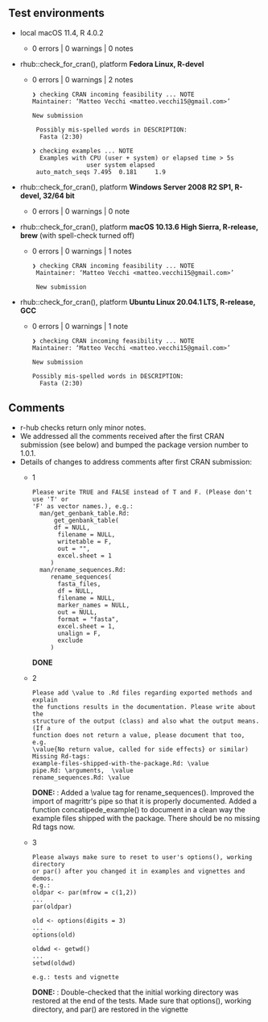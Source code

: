 ## Test environments
* local macOS 11.4, R 4.0.2
  - 0 errors | 0 warnings | 0 notes
* rhub::check_for_cran(), platform **Fedora Linux, R-devel**
  - 0 errors | 0 warnings | 2 notes
    ```
    ❯ checking CRAN incoming feasibility ... NOTE
    Maintainer: ‘Matteo Vecchi <matteo.vecchi15@gmail.com>’
  
    New submission
  
     Possibly mis-spelled words in DESCRIPTION:
      Fasta (2:30)

    ❯ checking examples ... NOTE
      Examples with CPU (user + system) or elapsed time > 5s
                   user system elapsed
     auto_match_seqs 7.495  0.181     1.9
    ```
* rhub::check_for_cran(), platform **Windows Server 2008 R2 SP1, R-devel, 32/64 bit**
  - 0 errors | 0 warnings | 0 note

* rhub::check_for_cran(), platform **macOS 10.13.6 High Sierra, R-release, brew** (with spell-check turned off)
  - 0 errors | 0 warnings | 1 notes
    ```
    ❯ checking CRAN incoming feasibility ... NOTE
     Maintainer: ‘Matteo Vecchi <matteo.vecchi15@gmail.com>’
  
     New submission
    ```

* rhub::check_for_cran(), platform **Ubuntu Linux 20.04.1 LTS, R-release, GCC**
  - 0 errors | 0 warnings | 1 note
    ```
    ❯ checking CRAN incoming feasibility ... NOTE
    Maintainer: ‘Matteo Vecchi <matteo.vecchi15@gmail.com>’
  
    New submission
  
    Possibly mis-spelled words in DESCRIPTION:
      Fasta (2:30)
    ```
    
    
## Comments
 * r-hub checks return only minor notes.
 * We addressed all the comments received after the first CRAN submission (see below) and bumped the package version number to 1.0.1.
 * Details of changes to address comments after first CRAN submission:
   - 1
     ```
     Please write TRUE and FALSE instead of T and F. (Please don't use 'T' or
     'F' as vector names.), e.g.:
       man/get_genbank_table.Rd:
           get_genbank_table(
           df = NULL,
            filename = NULL,
            writetable = F,
            out = "",
            excel.sheet = 1
          )
       man/rename_sequences.Rd:
          rename_sequences(
            fasta_files,
            df = NULL,
            filename = NULL,
            marker_names = NULL,
            out = NULL,
            format = "fasta",
            excel.sheet = 1,
            unalign = F,
            exclude
          )
     ```
     **DONE**
   - 2
        ```
        Please add \value to .Rd files regarding exported methods and explain
        the functions results in the documentation. Please write about the
        structure of the output (class) and also what the output means. (If a
        function does not return a value, please document that too, e.g.
        \value{No return value, called for side effects} or similar)
        Missing Rd-tags:
        example-files-shipped-with-the-package.Rd: \value
        pipe.Rd: \arguments,  \value
        rename_sequences.Rd: \value
        ```
     **DONE:** : Added a \value tag for rename_sequences(). 
                Improved the import of magrittr's pipe so that it is properly documented. 
                Added a function concatipede_example() to document in a clean way the example files shipped with the package. There should be no missing Rd tags now.
    
   - 3
        ```
        Please always make sure to reset to user's options(), working directory
        or par() after you changed it in examples and vignettes and demos.
        e.g.:
        oldpar <- par(mfrow = c(1,2))
        ...
        par(oldpar)
        
        old <- options(digits = 3)
        ...
        options(old)
        
        oldwd <- getwd()
        ...
        setwd(oldwd)
        
        e.g.: tests and vignette
        ```
     **DONE:** : Double-checked that the initial working directory was restored at the end of the tests. 
                Made sure that options(), working directory, and par() are restored in the vignette

